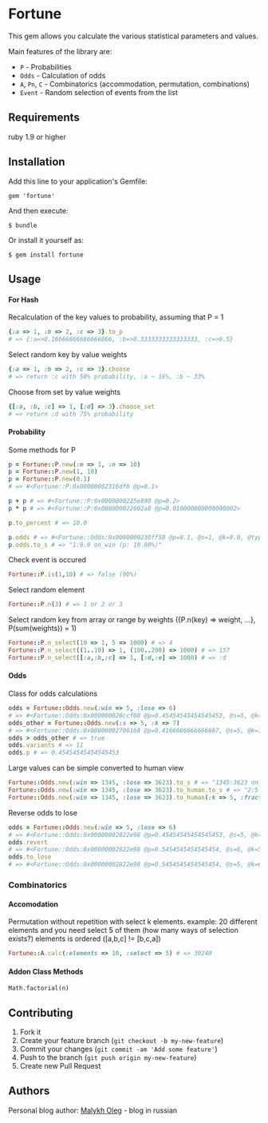 # Fortune

This gem allows you calculate the various statistical parameters and values.

Main features of the library are:
* `P` - Probabilities
* `Odds` - Calculation of odds
* `A`, `Pn`, `C` - Combinatorics (accommodation, permutation, combinations)
* `Event` - Random selection of events from the list

## Requirements

ruby 1.9 or higher

## Installation

Add this line to your application's Gemfile:

    gem 'fortune'

And then execute:

    $ bundle

Or install it yourself as:

    $ gem install fortune

## Usage

#### For Hash

Recalculation of the key values to probability, assuming that P = 1
```ruby
{:a => 1, :b => 2, :c => 3}.to_p 
# => {:a=>0.16666666666666666, :b=>0.3333333333333333, :c=>0.5}
```
Select random key by value weights
```ruby
{:a => 1, :b => 2, :c => 3}.choose 
# => return :c with 50% probability, :a ~ 16%, :b ~ 33%
```
Choose from set by value weights
```ruby
{[:a, :b, :c] => 1, [:d] => 3}.choose_set 
# => return :d with 75% probability
```

#### Probability

Some methods for P
```ruby
p = Fortune::P.new(:m => 1, :n => 10)
p = Fortune::P.new(1, 10)
p = Fortune::P.new(0.1)
# => #<Fortune::P:0x00000002316df0 @p=0.1>

p + p # => #<Fortune::P:0x0000000225e890 @p=0.2>
p * p # => #<Fortune::P:0x000000022602a8 @p=0.010000000000000002>

p.to_percent # => 10.0

p.odds # => #<Fortune::Odds:0x0000000230ff50 @p=0.1, @s=1, @k=9.0, @type=:on_win>
p.odds.to_s # => "1:9.0 on_win (p: 10.00%)"
```

Check event is occured
```ruby
Fortune::P.is(1,10) # => false (90%)
```
Select random element
```ruby
Fortune::P.n(3) # => 1 or 2 or 3
```
Select random key from array or range by weights ({P.n(key) => weight, ...}, P(sum(weights)) = 1)
```ruby
Fortune::P.n_select(10 => 1, 5 => 1000) # => 4
Fortune::P.n_select((1..10) => 1, (100..200) => 1000) # => 157
Fortune::P.n_select([:a,:b,:c] => 1, [:d,:e] => 1000) # => :d
```

#### Odds
Class for odds calculations
```ruby
odds = Fortune::Odds.new(:win => 5, :lose => 6)
# => #<Fortune::Odds:0x000000026ccf08 @p=0.45454545454545453, @s=5, @k=6, @type=:on_win>
odds_other = Fortune::Odds.new(:s => 5, :k => 7)
# => #<Fortune::Odds:0x00000002706168 @p=0.4166666666666667, @s=5, @k=7, @type=:on_win>
odds > odds_other # => true
odds.variants # => 11
odds.p # => 0.45454545454545453
```
Large values can be simple converted to human view
```ruby
Fortune::Odds.new(:win => 1345, :lose => 3623).to_s # => "1345:3623 on_win (p: 27.07%)"
Fortune::Odds.new(:win => 1345, :lose => 3623).to_human.to_s # => "2:5 on_win (p: 28.57%)"
Fortune::Odds.new(:win => 1345, :lose => 3623).to_human(:k => 5, :fractions => true).to_s # => "1.5:4 on_win (p: 27.27%)"
```
Reverse odds to lose
```ruby
odds = Fortune::Odds.new(:win => 5, :lose => 6)
# => #<Fortune::Odds:0x00000002822e98 @p=0.45454545454545453, @s=5, @k=6, @type=:on_win>
odds.revert
# => #<Fortune::Odds:0x00000002822e98 @p=0.5454545454545454, @s=6, @k=5, @type=:on_win>
odds.to_lose
# => #<Fortune::Odds:0x00000002822e98 @p=0.5454545454545454, @s=5, @k=6, @type=:on_lose>
```

### Combinatorics

#### Accomodation

Permutation without repetition with select k elements.
example: 20 different elements and you need select 5 of them (how many ways of selection exists?)
  elements is ordered ([a,b,c] != [b,c,a])
```ruby
Fortune::A.calc(:elements => 10, :select => 5) # => 30240
```

#### Addon Class Methods

`Math.factorial(n)`

## Contributing

1. Fork it
2. Create your feature branch (`git checkout -b my-new-feature`)
3. Commit your changes (`git commit -am 'Add some feature'`)
4. Push to the branch (`git push origin my-new-feature`)
5. Create new Pull Request

## Authors

Personal blog author: [Malykh Oleg](http://es0.ru/) - blog in russian
